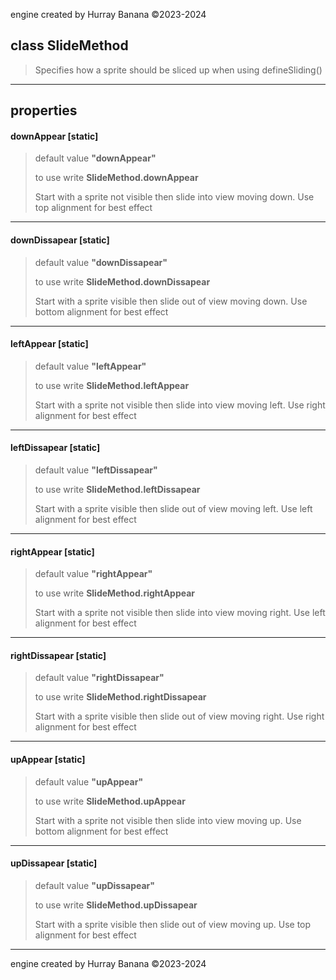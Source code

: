 engine created by Hurray Banana &copy;2023-2024
## class SlideMethod
> 
> 
> Specifies how a sprite should be sliced up when using defineSliding()
> 
> 

---

## properties
####  downAppear [static]
> default value **"downAppear"**
> 
> to use write **SlideMethod.downAppear**
> 
> Start with a sprite not visible then slide into view moving down. Use top alignment for best effect
> 
> 

---

####  downDissapear [static]
> default value **"downDissapear"**
> 
> to use write **SlideMethod.downDissapear**
> 
> Start with a sprite visible then slide out of view moving down. Use bottom alignment for best effect
> 
> 

---

####  leftAppear [static]
> default value **"leftAppear"**
> 
> to use write **SlideMethod.leftAppear**
> 
> Start with a sprite not visible then slide into view moving left. Use right alignment for best effect
> 
> 

---

####  leftDissapear [static]
> default value **"leftDissapear"**
> 
> to use write **SlideMethod.leftDissapear**
> 
> Start with a sprite visible then slide out of view moving left. Use left alignment for best effect
> 
> 

---

####  rightAppear [static]
> default value **"rightAppear"**
> 
> to use write **SlideMethod.rightAppear**
> 
> Start with a sprite not visible then slide into view moving right. Use left alignment for best effect
> 
> 

---

####  rightDissapear [static]
> default value **"rightDissapear"**
> 
> to use write **SlideMethod.rightDissapear**
> 
> Start with a sprite visible then slide out of  view moving right. Use right alignment for best effect
> 
> 

---

####  upAppear [static]
> default value **"upAppear"**
> 
> to use write **SlideMethod.upAppear**
> 
> Start with a sprite not visible then slide into view moving up. Use bottom alignment for best effect
> 
> 

---

####  upDissapear [static]
> default value **"upDissapear"**
> 
> to use write **SlideMethod.upDissapear**
> 
> Start with a sprite visible then slide out of view moving up. Use top alignment for best effect
> 
> 

---

engine created by Hurray Banana &copy;2023-2024
